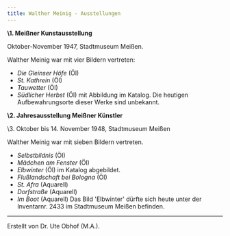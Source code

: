 ```yaml
---
title: Walther Meinig - Ausstellungen
---
```


**\1. Meißner Kunstausstellung**

Oktober-November 1947, Stadtmuseum Meißen.

Walther Meinig war mit vier Bildern vertreten:
* *Die Gleinser Höfe* (Öl)
* *St. Kathrein* (Öl)
* *Tauwetter* (Öl)
* *Südlicher Herbst* (Öl) mit Abbildung im Katalog.
Die heutigen Aufbewahrungsorte dieser Werke sind unbekannt.

**\2. Jahresausstellung Meißner Künstler**

\3. Oktober bis 14. November 1948, Stadtmuseum Meißen

Walther Meinig war mit sieben Bildern vertreten.
* *Selbstbildnis* (Öl)
* *Mädchen am Fenster* (Öl)
* *Elbwinter* (Öl) im Katalog abgebildet.
* *Flußlandschaft bei Bologna* (Öl)
* *St. Afra* (Aquarell)
* *Dorfstraße* (Aquarell)
* *Im Boot* (Aquarell)
Das Bild 'Elbwinter' dürfte sich heute unter der Inventarnr. 2433 im Stadtmuseum Meißen befinden.



---

Erstellt von Dr. Ute Obhof (M.A.).  

